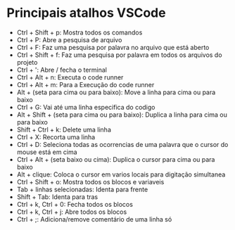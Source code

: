 # Principais atalhos VSCode

- Ctrl + Shift + p: Mostra todos os comandos 
- Ctrl + P: Abre a pesquisa de arquivo 
- Ctrl + F: Faz uma pesquisa por palavra no arquivo que está aberto
- Ctrl + Shift + f: Faz uma pesquisa por palavra em todos os arquivos do projeto
- Ctrl + ': Abre / fecha o terminal
- Ctrl + Alt + n: Executa o code runner
- Ctrl + Alt + m: Para a Execução do code runner
- Alt + (seta para cima ou para baixo): Move a linha para cima ou para baixo
- Ctrl + G: Vai até uma linha especifica do codigo
- Alt + Shift + (seta para cima ou para baixo): Duplica a linha para cima ou para baixo
- Shift + Ctrl + k: Delete uma linha
- Ctrl + X: Recorta uma linha
- Ctrl + D: Seleciona todas as ocorrencias de uma palavra que o cursor do mouse está em cima
- Ctrl + Alt + (seta baixo ou cima): Duplica o cursor para cima ou para baixo
- Alt + clique: Coloca o cursor em varios locais para digitação simultanea
- Ctrl + Shift + o: Mostra todos os blocos e variaveis 
- Tab + linhas selecionadas: Identa para frente
- Shift + Tab: Identa para tras
- Ctrl + k, Ctrl + 0: Fecha todos os blocos
- Ctrl + k, Ctrl + j: Abre todos os blocos
- Ctrl + ;: Adiciona/remove comentário de uma linha só


